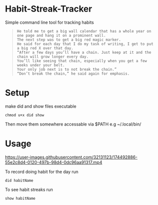 # Habit-Streak-Tracker
Simple command line tool for tracking habits

>     He told me to get a big wall calendar that has a whole year on one page and hang it on a prominent wall.
>     The next step was to get a big red magic marker.
>     He said for each day that I do my task of writing, I get to put a big red X over that day.
>     “After a few days you’ll have a chain. Just keep at it and the chain will grow longer every day.
>     You’ll like seeing that chain, especially when you get a few weeks under your belt.
>     Your only job next is to not break the chain.”
>     “Don’t break the chain,” he said again for emphasis.

# Setup
make did and show files executable 
    
    chmod u+x did show
    
Then move them somewhere accessable via $PATH e.g ~/.local/bin/

# Usage

https://user-images.githubusercontent.com/32131123/174492886-55e2c8d4-0120-497b-98d4-0dc96aa91317.mp4

To record doing habit for the day run

    did habitName
    
To see habit streaks run

    show habitName
